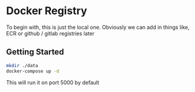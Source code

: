 # Docker Registry

To begin with, this is just the local one.  Obviously we can add in things like, ECR or github / gitlab registries later

## Getting Started

```bash
mkdir ./data
docker-compose up -d
```

This will run it on port 5000 by default
